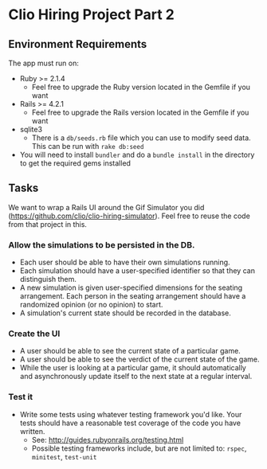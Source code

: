 # Clio Hiring Project Part 2

## Environment Requirements

The app must run on:

- Ruby >= 2.1.4
  - Feel free to upgrade the Ruby version located in the Gemfile if you want
- Rails >= 4.2.1
  - Feel free to upgrade the Rails version located in the Gemfile if you want
- sqlite3
  - There is a `db/seeds.rb` file which you can use to modify seed data. This can be run with `rake db:seed`
- You will need to install `bundler` and do a `bundle install` in the directory to get the required gems installed

## Tasks

We want to wrap a Rails UI around the Gif Simulator you did (https://github.com/clio/clio-hiring-simulator). Feel free to reuse the code from that project in this. 

### Allow the simulations to be persisted in the DB. 

  * Each user should be able to have their own simulations running.
  * Each simulation should have a user-specified identifier so that they can distinguish them.
  * A new simulation is given user-specified dimensions for the seating arrangement. Each person in the seating arrangement should have a randomized opinion (or no opinion) to start.
  * A simulation's current state should be recorded in the database.

### Create the UI

  * A user should be able to see the current state of a particular game. 
  * A user should be able to see the verdict of the current state of the game.
  * While the user is looking at a particular game, it should automatically and asynchronously update itself to the next state at a regular interval. 

### Test it

  * Write some tests using whatever testing framework you'd like. Your tests should have a reasonable test coverage of the code you have written.  
    * See: http://guides.rubyonrails.org/testing.html
    * Possible testing frameworks include, but are not limited to: `rspec`, `minitest`, `test-unit` 
